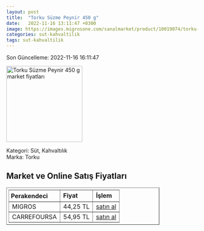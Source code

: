 ```yaml
---
layout: post
title:  "Torku Süzme Peynir 450 g"
date:   2022-11-16 13:11:47 +0300
image: https://images.migrosone.com/sanalmarket/product/10019074/torku-suzme-peynir-450-gr-a87c50-1650x1650.jpg
categories: sut-kahvaltilik
tags: sut-kahvaltilik
---
```


Son Güncelleme: 2022-11-16 16:11:47

<img src="https://images.migrosone.com/sanalmarket/product/10019074/torku-suzme-peynir-450-gr-a87c50-1650x1650.jpg" width="200" alt="Torku Süzme Peynir 450 g market fiyatları" />

Kategori: Süt, Kahvaltılık
<br />
Marka: Torku

<h2>Market ve Online Satış Fiyatları</h2>

<table border="1" style="padding: 5px;width:80%;">
  <tr>
    <td style="padding: 5px;"><strong>Perakendeci</strong></td>
    <td><strong>Fiyat</strong></td>
    <td><strong>İşlem</strong></td>
  </tr>
  <tr>
              <td title="Migros">MIGROS</td>
              <td>44,25 TL</td>
              <td><a title="Migros" target="_blank" href="https://www.migros.com.tr/torku-suzme-peynir-450-g-p-98e102">satın al</a></td>
            </tr><tr>
              <td title="CarrefourSA">CARREFOURSA</td>
              <td>54,95 TL</td>
              <td><a title="CarrefourSA" target="_blank" href="https://www.carrefoursa.com/torku-suzme-peynir-450-g-p-30149074">satın al</a></td>
            </tr>
</table>
